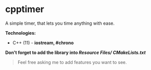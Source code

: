 # cpptimer
A simple timer, that lets you time anything with ease.

<b> Technologies: </b>
  - C++ (11) - <b> iostream, #chrono </b>

<b> Don't forget to add the library into <i> Resource Files/ CMakeLists.txt </i> </b>

> Feel free asking me to add features you want to see. 
